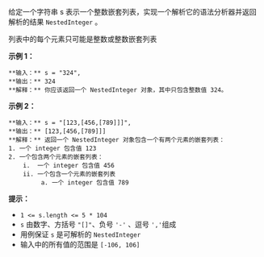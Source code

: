 给定一个字符串 s 表示一个整数嵌套列表，实现一个解析它的语法分析器并返回解析的结果 `NestedInteger` 。

列表中的每个元素只可能是整数或整数嵌套列表



**示例 1：**

    
    
    **输入：** s = "324",
    **输出：** 324
    **解释：** 你应该返回一个 NestedInteger 对象，其中只包含整数值 324。
    

**示例 2：**

    
    
    **输入：** s = "[123,[456,[789]]]",
    **输出：** [123,[456,[789]]]
    **解释：** 返回一个 NestedInteger 对象包含一个有两个元素的嵌套列表：
    1. 一个 integer 包含值 123
    2. 一个包含两个元素的嵌套列表：
        i.  一个 integer 包含值 456
        ii. 一个包含一个元素的嵌套列表
             a. 一个 integer 包含值 789
    



**提示：**

  * `1 <= s.length <= 5 * 104`
  * `s` 由数字、方括号 `"[]"`、负号 `'-'` 、逗号 `','`组成
  * 用例保证 `s` 是可解析的 `NestedInteger`
  * 输入中的所有值的范围是 `[-106, 106]`

